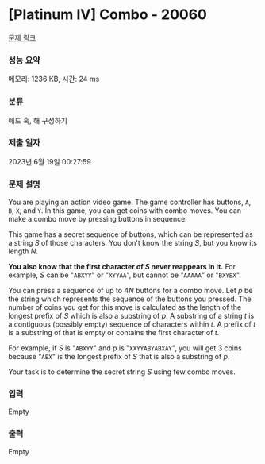 # [Platinum IV] Combo - 20060 

[문제 링크](https://www.acmicpc.net/problem/20060) 

### 성능 요약

메모리: 1236 KB, 시간: 24 ms

### 분류

애드 혹, 해 구성하기

### 제출 일자

2023년 6월 19일 00:27:59

### 문제 설명

<p>You are playing an action video game. The game controller has buttons, <code>A</code>, <code>B</code>, <code>X</code>, and <code>Y</code>. In this game, you can get coins with combo moves. You can make a combo move by pressing buttons in sequence.</p>

<p>This game has a secret sequence of buttons, which can be represented as a string <em>S</em> of those characters. You don't know the string <em>S</em>, but you know its length <em>N</em>.</p>

<p><strong>You also know that the first character of <em>S</em> never reappears in it.</strong> For example, <em>S</em> can be "<code>ABXYY</code>" or "<code>XYYAA</code>", but cannot be "<code>AAAAA</code>" or "<code>BXYBX</code>".</p>

<p>You can press a sequence of up to 4<em>N</em> buttons for a combo move. Let <em>p</em> be the string which represents the sequence of the buttons you pressed. The number of coins you get for this move is calculated as the length of the longest prefix of <em>S</em> which is also a substring of <em>p</em>. A substring of a string <em>t</em> is a contiguous (possibly empty) sequence of characters within <em>t</em>. A prefix of <em>t</em> is a substring of that is empty or contains the first character of <em>t</em>.</p>

<p>For example, if <em>S</em> is "<code>ABXYY</code>" and p is "<code>XXYYABYABXAY</code>", you will get 3 coins because "<code>ABX</code>" is the longest prefix of <em>S</em> that is also a substring of <em>p</em>.</p>

<p>Your task is to determine the secret string <em>S</em> using few combo moves.</p>

### 입력 

 Empty

### 출력 

 Empty


